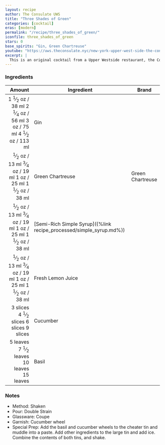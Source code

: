 ```yaml
---
layout: recipe
author: The Consulate UWS
title: "Three Shades of Green"
categories: [cocktail]
eras: [modern]
permalink: "/recipe/three_shades_of_green/"
iconfile: three_shades_of_green
stars: 0
base_spirits: "Gin, Green Chartreuse"
youtube: "https://uws.theconsulate.nyc/new-york-upper-west-side-the-consulate-drink-menu"
excerpt: |
  This is an original cocktail from a Upper Westside restaurant, the Consulate.
---
```


### Ingredients

|   Amount | Ingredient                                                | Brand            |
| -------: | --------------------------------------------------------- | ---------------- |
|   <span class="onex active">1 <sup>1</sup>&frasl;<sub>2</sub> oz  / 38 ml</span> <span class="onehalfx">2 <sup>1</sup>&frasl;<sub>4</sub> oz  / 56 ml</span> <span class="twox">3 oz  / 75 ml</span> <span class="threex">4 <sup>1</sup>&frasl;<sub>2</sub> oz  / 113 ml</span>| Gin                                                       |
|   <span class="onex active"> <sup>1</sup>&frasl;<sub>2</sub> oz  / 13 ml</span> <span class="onehalfx"> <sup>3</sup>&frasl;<sub>4</sub> oz  / 19 ml</span> <span class="twox">1 oz  / 25 ml</span> <span class="threex">1 <sup>1</sup>&frasl;<sub>2</sub> oz  / 38 ml</span>| Green Chartreuse                                          | Green Chartreuse |
|   <span class="onex active"> <sup>1</sup>&frasl;<sub>2</sub> oz  / 13 ml</span> <span class="onehalfx"> <sup>3</sup>&frasl;<sub>4</sub> oz  / 19 ml</span> <span class="twox">1 oz  / 25 ml</span> <span class="threex">1 <sup>1</sup>&frasl;<sub>2</sub> oz  / 38 ml</span>| [Semi-Rich Simple Syrup]({%link recipe_processed/simple_syrup.md%}) |
|   <span class="onex active"> <sup>1</sup>&frasl;<sub>2</sub> oz  / 13 ml</span> <span class="onehalfx"> <sup>3</sup>&frasl;<sub>4</sub> oz  / 19 ml</span> <span class="twox">1 oz  / 25 ml</span> <span class="threex">1 <sup>1</sup>&frasl;<sub>2</sub> oz  / 38 ml</span>| Fresh Lemon Juice                                         |
| <span class="onex active">3 slices </span> <span class="onehalfx">4 <sup>1</sup>&frasl;<sub>2</sub> slices </span> <span class="twox">6 slices </span> <span class="threex">9 slices </span>| Cucumber                                                  |
| <span class="onex active">5 leaves </span> <span class="onehalfx">7 <sup>1</sup>&frasl;<sub>2</sub> leaves </span> <span class="twox">10 leaves </span> <span class="threex">15 leaves </span>| Basil                                                     |

### Notes

- Method: Shaken
- Pour: Double Strain
- Glassware: Coupe
- Garnish: Cucumber wheel
- Special Prep: Add the basil and cucumber wheels to the cheater tin and muddle into a paste. Add other ingredients to the large tin and add ice. Combine the contents of both tins, and shake.

    
<script type="application/ld+json">
{
  "@context": "https://schema.org",
  "@type": "Recipe",
  "author": {
    "@type": "Person",
    "name": "{{ page.author }}"
    },
  "description": "{{ page.excerpt | strip_html | replace: '"', "'" }}",
  "image": "{% for ingredient in site.data[page.iconfile].images.ingredient limit: 1 %}{{ ingredient.url }}{% endfor %}",
  "recipeIngredient": [  "1.5 oz Gin",
  "0.5 oz Green Chartreuse ",
  "0.5 oz Semi-Rich Simple Syrup",
  "0.5 oz Fresh Lemon Juice",
  "3 slices Cucumber ",
  "5 leaves Basil"],
  "name": "{{ page.title }}",
  "recipeInstructions": [
      {
    '@type': 'HowToStep',
    'text': '- Method: Shaken
'
  },  {
    '@type': 'HowToStep',
    'text': '- Pour: Double Strain
'
  },  {
    '@type': 'HowToStep',
    'text': '- Glassware: Coupe
'
  },  {
    '@type': 'HowToStep',
    'text': '- Garnish: Cucumber wheel
'
  },  {
    '@type': 'HowToStep',
    'text': '- Special Prep: Add the basil and cucumber wheels to the cheater tin and muddle into a paste. Add other ingredients to the large tin and add ice. Combine the contents of both tins, and shake.
'
  }
    ],
  "recipeYield": "1 cocktail",
  "recipeCategory": "cocktail",
  "aggregateRating": "{%- if page.stars -%}{%- include stars_metadata.html %} out of 5{% else %}NA{%- endif -%}",
  "recipeCuisine": "global",
  "prepTime": "PT20M",
  "cookTime": "PT15S",
  "keywords": "{{ page.title }}, cocktail, {{ page.eras }}, {%- include category_metadata.html -%}, {%- include spirits_metadata.html -%}",
}
</script>

    